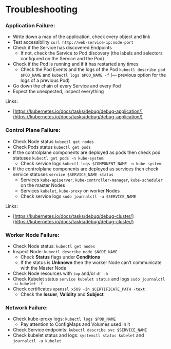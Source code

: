 # Troubleshooting

### Application Failure:

- Write down a map of the application, check every object and link
- Test accessibility `curl http://web-service-ip:node-port`
- Check if the Service has discovered Endpoints
    - If not, check the Service to Pod discovery (the labels and selectors configured on the Service and the Pod)
- Check if the Pod is running and if it has restarted any times
    - Check the Pod Events and the logs of the Pod `kubectl describe pod $POD_NAME` and `kubectl logs $POD_NAME -f` (— previous option for the logs of a previous Pod)
- Go down the chain of every Service and every Pod
- Expect the unexpected, inspect everything

Links:

- [https://kubernetes.io/docs/tasks/debug/debug-application/](https://kubernetes.io/docs/tasks/debug/debug-application/)

### Control Plane Failure:

- Check Node status `kubectl get nodes`
- Check Pods status `kubectl get pods`
- If the controlplane components are deployed as pods then check pod statuses `kubectl get pods -n kube-system`
    - Check service logs `kubectl logs $COMPONENT_NAME -n kube-system`
- If the controlplane components are deployed as services then check service statuses `service $SERVICE_NAME status`
    - Services `kube-apiserver`, `kube-controller-manager`, `kube-scheduler` on the master Nodes
    - Services `kubelet`, `kube-proxy` on worker Nodes
    - Check service logs `sudo journalctl -u $SERVICE_NAME`

Links:

- [https://kubernetes.io/docs/tasks/debug/debug-cluster/](https://kubernetes.io/docs/tasks/debug/debug-cluster/)

### Worker Node Failure:

- Check Node status: `kubectl get nodes`
- Inspect Node: `kubectl describe node $NODE_NAME`
    - Check **Status** flags under **Conditions**
    - If the status is **Unknown** then the worker Node can’t communicate with the Master Node
- Check Node resources with `top` and/or `df -h`
- Check Kubelet status `service kubelet status` and logs `sudo journalctl -u kubelet -f`
- Check certificates `openssl x509 -in $CERTIFICATE_PATH -text`
    - Check the **Issuer**, **Validity** and **Subject**

### Network Failure:

- Check kube-proxy logs: `kubectl logs $POD_NAME`
    - Pay attention to ConfigMaps and Volumes used in it
- Check Service endpoints: `kubectl describe svc $SERVICE_NAME`
- Check kubelet status and logs: `systemctl status kubelet` and `journalctl -u kubelet`